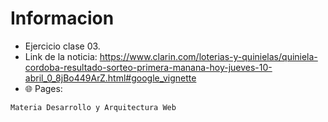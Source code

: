 <h1>Informacion</h1>

- Ejercicio clase 03.
- Link de la noticia: https://www.clarin.com/loterias-y-quinielas/quiniela-cordoba-resultado-sorteo-primera-manana-hoy-jueves-10-abril_0_8jBo449ArZ.html#google_vignette
- 🌐 Pages: 

`Materia Desarrollo y Arquitectura Web`